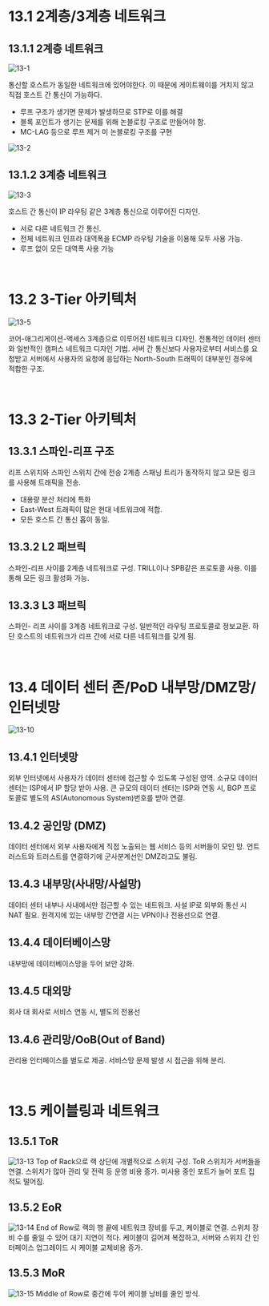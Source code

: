 # 13.1 2계층/3계층 네트워크
## 13.1.1 2계층 네트워크
![13-1](image/13-1.png)

통신할 호스트가 동일한 네트워크에 있어야한다. 이 때문에 게이트웨이를 거치지 않고 직접 호스트 간 통신이 가능하다.

- 루프 구조가 생기면 문제가 발생하므로 STP로 이를 해결
- 블록 포인트가 생기는 문제를 위해 논블로킹 구조로 만들어야 함.
- MC-LAG 등으로 루프 제거 미 논블로킹 구조를 구현

![13-2](image/13-2.png)

## 13.1.2 3계층 네트워크
![13-3](image/13-3.png)

호스트 간 통신이 IP 라우팅 같은 3계층 통신으로 이루어진 디자인.

- 서로 다른 네트워크 간 통신.
- 전체 네트워크 인프라 대역폭을 ECMP 라우팅 기술을 이용해 모두 사용 가능.
- 루프 없이 모든 대역폭 사용 가능

<br/>

# 13.2 3-Tier 아키텍처
![13-5](image/13-5.png)

코어-애그리게이션-액세스 3계층으로 이루어진 네트워크 디자인.
전통적인 데이터 센터와 일반적인 캠퍼스 네트워크 디자인 기법.
서버 간 통신보다 사용자로부터 서비스를 요청받고 서버에서 사용자의 요청에 응답하는 North-South 트래픽이 대부분인 경우에 적합한 구조.

<br/>

# 13.3 2-Tier 아키텍처
## 13.3.1 스파인-리프 구조
리프 스위치와 스파인 스위치 간에 전송 2계층 스패닝 트리가 동작하지 않고 모든 링크를 사용해 트래픽을 전송.
- 대용량 분산 처리에 특화
- East-West 트래픽이 많은 현대 네트워크에 적합.
- 모든 호스트 간 통신 홉이 동일.

## 13.3.2 L2 패브릭
스파인-리프 사이를 2계층 네트워크로 구성.
TRILL이나 SPB같은 프로토콜 사용. 이를 통해 모든 링크 활성화 가능.

## 13.3.3 L3 패브릭
스파인- 리프 사이를 3계층 네트워크로 구성.
일반적인 라우팅 프로토콜로 정보교환.
하단 호스트의 네트워크가 리프 간에 서로 다른 네트워크를 갖게 됨.

<br/>

# 13.4 데이터 센터 존/PoD 내부망/DMZ망/인터넷망
![13-10](image/13-10.png)

## 13.4.1 인터넷망
외부 인터넷에서 사용자가 데이터 센터에 접근할 수 있도록 구성된 영역.
소규모 데이터 센터는 ISP에서 IP 할당 받아 사용. 큰 규모의 데이터 센터는 ISP와 연동 시, BGP 프로토콜로 별도의 AS(Autonomous System)번호를 받아 연결.

## 13.4.2 공인망 (DMZ)
데이터 센터에서 외부 사용자에게 직접 노출되는 웹 서비스 등의 서버들이 모인 망.
언트러스트와 트러스트를 연결하기에 군사분계선인 DMZ라고도 불림.

## 13.4.3 내부망(사내망/사설망)
데이터 센터 내부나 사내에서만 접근할 수 있는 네트워크.
사설 IP로 외부와 통신 시 NAT 필요. 원격지에 있는 내부망 간연결 시는 VPN이나 전용선으로 연결.

## 13.4.4 데이터베이스망
내부망에 데이터베이스망을 두어 보안 강화.

## 13.4.5 대외망
회사 대 회사로 서비스 연동 시, 별도의 전용선

## 13.4.6 관리망/OoB(Out of Band)
관리용 인터페이스를 별도로 제공. 서비스망 문제 발생 시 접근을 위해 분리.

<br/>

# 13.5 케이블링과 네트워크
## 13.5.1 ToR
![13-13](image/13-13.png)
Top of Rack으로 랙 상단에 개별적으로 스위치 구성. ToR 스위치가 서버들을 연결.
스위치가 많아 관리 및 전력 등 운영 비용 증가. 미사용 중인 포트가 늘어 포트 집적도 떨어짐.

## 13.5.2 EoR
![13-14](image/13-14.png)
End of Row로 랙의 행 끝에 네트워크 장비를 두고, 케이블로 연결.
스위치 장비 수를 줄일 수 있어 대기 지연이 적다.
케이블이 길어져 복잡하고, 서버와 스위치 간 인터페이스 업그레이드 시 케이블 교체비용 증가.

## 13.5.3 MoR
![13-15](image/13-15.png)
Middle of Row로 중간에 두어 케이블 낭비를 줄인 방식.

